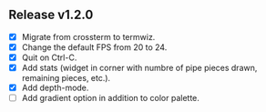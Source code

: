 ## Release v1.2.0

- [x] Migrate from crossterm to termwiz.
- [x] Change the default FPS from 20 to 24.
- [x] Quit on Ctrl-C.
- [x] Add stats (widget in corner with numbre of pipe pieces drawn, remaining pieces, etc.).
- [x] Add depth-mode.
- [ ] Add gradient option in addition to color palette.
